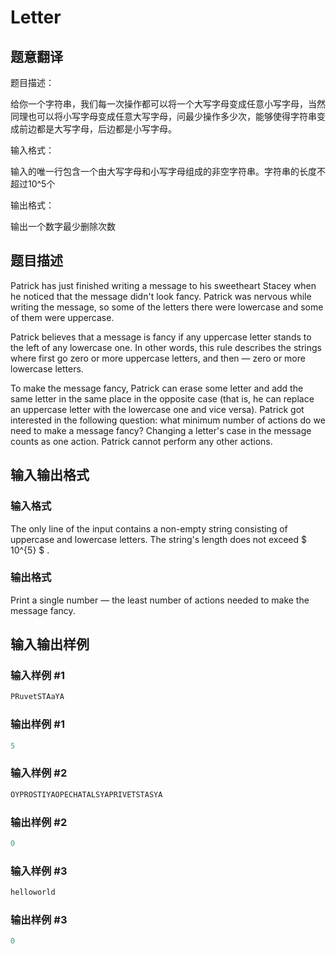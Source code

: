 # Letter

## 题意翻译

题目描述：

给你一个字符串，我们每一次操作都可以将一个大写字母变成任意小写字母，当然同理也可以将小写字母变成任意大写字母，问最少操作多少次，能够使得字符串变成前边都是大写字母，后边都是小写字母。

输入格式：

输入的唯一行包含一个由大写字母和小写字母组成的非空字符串。字符串的长度不超过10^5个

输出格式：

输出一个数字最少删除次数

## 题目描述

Patrick has just finished writing a message to his sweetheart Stacey when he noticed that the message didn't look fancy. Patrick was nervous while writing the message, so some of the letters there were lowercase and some of them were uppercase.

Patrick believes that a message is fancy if any uppercase letter stands to the left of any lowercase one. In other words, this rule describes the strings where first go zero or more uppercase letters, and then — zero or more lowercase letters.

To make the message fancy, Patrick can erase some letter and add the same letter in the same place in the opposite case (that is, he can replace an uppercase letter with the lowercase one and vice versa). Patrick got interested in the following question: what minimum number of actions do we need to make a message fancy? Changing a letter's case in the message counts as one action. Patrick cannot perform any other actions.

## 输入输出格式

### 输入格式

The only line of the input contains a non-empty string consisting of uppercase and lowercase letters. The string's length does not exceed $ 10^{5} $ .

### 输出格式

Print a single number — the least number of actions needed to make the message fancy.

## 输入输出样例

### 输入样例 #1

```cpp
PRuvetSTAaYA

```
### 输出样例 #1

```cpp
5

```
### 输入样例 #2

```cpp
OYPROSTIYAOPECHATALSYAPRIVETSTASYA

```
### 输出样例 #2

```cpp
0

```
### 输入样例 #3

```cpp
helloworld

```
### 输出样例 #3

```cpp
0

```
